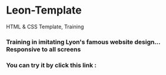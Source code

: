 # Leon-Template
HTML &amp; CSS Template, Training 
### Training in imitating Lyon's famous website design... Responsive to all screens
### You can try it by click this link : 
